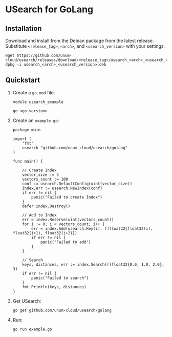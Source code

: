 # USearch for GoLang

## Installation

Download and install from the Debian package from the latest release.
Substitute `<release_tag>`, `<arch>`, and `<usearch_version>` with your settings.

```
wget https://github.com/unum-cloud/usearch/releases/download/<release_tag>/usearch_<arch>_<usearch_version>.deb
dpkg -i usearch_<arch>_<usearch_version>.deb
```

## Quickstart

1. Create a `go.mod` file:

	```
	module usearch_example

	go <go_version>
	```

2. Create an `example.go`:

	```golang
	package main

	import (
		"fmt"
		usearch "github.com/unum-cloud/usearch/golang"
	)

	func main() {

		// Create Index
		vector_size := 3
		vectors_count := 100
		conf := usearch.DefaultConfig(uint(vector_size))
		index,err := usearch.NewIndex(conf)
		if err != nil {
			panic("Failed to create Index")
		}
		defer index.Destroy()
		
		// Add to Index
		err = index.Reserve(uint(vectors_count))
		for i := 0; i < vectors_count; i++ {
			err = index.Add(usearch.Key(i), []float32{float32(i), float32(i+1), float32(i+2)})
			if err != nil {
				panic("Failed to add")
			}
		}

		// Search
		keys, distances, err := index.Search([]float32{0.0, 1.0, 2.0}, 3)
		if err != nil {
			panic("Failed to search")
		}
		fmt.Println(keys, distances)
	}
	```

3. Get USearch:

	```
	go get github.com/unum-cloud/usearch/golang
	```

4. Run:

	```
	go run example.go
	```
